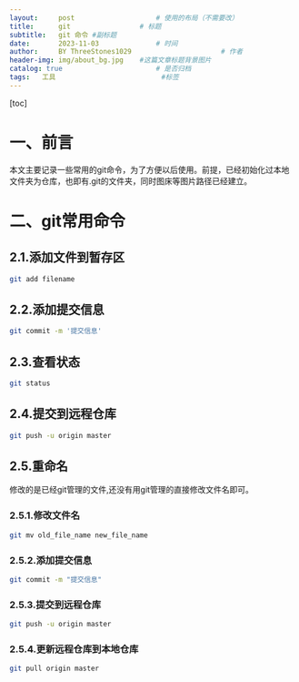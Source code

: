 ```yaml
---
layout:     post   				    # 使用的布局（不需要改）
title:      git 				# 标题 
subtitle:   git 命令 #副标题
date:       2023-11-03 				# 时间
author:     BY ThreeStones1029 						# 作者
header-img: img/about_bg.jpg 	#这篇文章标题背景图片
catalog: true 						# 是否归档
tags:	工具							#标签
---
```


[toc]

# 一、前言

本文主要记录一些常用的git命令，为了方便以后使用。前提，已经初始化过本地文件夹为仓库，也即有.git的文件夹，同时图床等图片路径已经建立。

# 二、git常用命令

## 2.1.添加文件到暂存区

~~~bash
git add filename
~~~

## 2.2.添加提交信息

~~~bash
git commit -m '提交信息'
~~~

## 2.3.查看状态

~~~bash
git status
~~~

## 2.4.提交到远程仓库

~~~bash
git push -u origin master
~~~

## 2.5.重命名

修改的是已经git管理的文件,还没有用git管理的直接修改文件名即可。

### 2.5.1.修改文件名

~~~bash
git mv old_file_name new_file_name
~~~

### 2.5.2.添加提交信息

~~~bash
git commit -m "提交信息"
~~~

### 2.5.3.提交到远程仓库

~~~bash
git push -u origin master
~~~

### 2.5.4.更新远程仓库到本地仓库

~~~bash
git pull origin master
~~~

